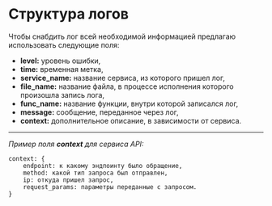 # Структура логов
Чтобы снабдить лог всей необходимой информацией предлагаю использовать следующие поля:
* __level:__ уровень ошибки,
* __time:__ временная метка,
* __service_name:__ название сервиса, из которого пришел лог,
* __file_name:__ название файла, в процессе исполнения которого произошла запись лога,
* __func_name:__ название функции, внутри которой записался лог,
* __message:__ сообщение, переданное через лог,
* __context:__ дополнительное описание, в зависимости от сервиса.
___
_Пример поля __context__ для сервиса API:_
```
context: {
    endpoint: к какому эндпоинту было обращение,
    method: какой тип запроса был отправлен,
    ip: откуда пришел запрос,
    request_params: параметры переданные с запросом.
}
```